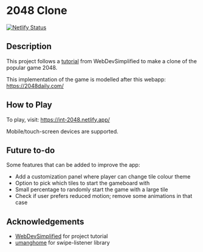 # 2048 Clone

[![Netlify Status](https://api.netlify.com/api/v1/badges/07c9f713-6fb4-473a-b2ab-724c847af23b/deploy-status)](https://app.netlify.com/sites/int-2048/deploys)

## Description

This project follows a [tutorial](https://www.youtube.com/watch?v=wOVEe9eawXc) from WebDevSimplified to make a clone of the popular game 2048.

This implementation of the game is modelled after this webapp: https://2048daily.com/

## How to Play

To play, visit: https://int-2048.netlify.app/

Mobile/touch-screen devices are supported.

## Future to-do

Some features that can be added to improve the app:

- Add a customization panel where player can change tile colour theme
- Option to pick which tiles to start the gameboard with
- Small percentage to randomly start the game with a large tile
- Check if user prefers reduced motion; remove some animations in that case

## Acknowledgements

- [WebDevSimplified](https://www.youtube.com/c/WebDevSimplified) for project tutorial
- [umanghome](https://github.com/umanghome/swipe-listener) for swipe-listener library
